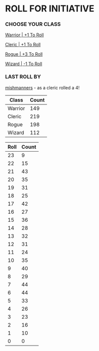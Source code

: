 # ROLL FOR INITIATIVE
### CHOOSE YOUR CLASS

[Warrior | +1 To Roll](https://github.com/benjaminsampica/benjaminsampica/issues/new?title=roll%7Cwarrior&body=Just+click+%27Submit+new+issue%27.)

[Cleric | +1 To Roll](https://github.com/benjaminsampica/benjaminsampica/issues/new?title=roll%7Ccleric&body=Just+click+%27Submit+new+issue%27.)

[Rogue | +3 To Roll](https://github.com/benjaminsampica/benjaminsampica/issues/new?title=roll%7Crogue&body=Just+click+%27Submit+new+issue%27.)

[Wizard | -1 To Roll](https://github.com/benjaminsampica/benjaminsampica/issues/new?title=roll%7Cwizard&body=Just+click+%27Submit+new+issue%27.)
### LAST ROLL BY
[mishmanners](https://www.github.com/mishmanners) - as a cleric rolled a 4!

|Class|Count|
|-|-|
|Warrior|149|
|Cleric|219|
|Rogue|198|
|Wizard|112|

|Roll|Count|
|-|-|
|23|9
|22|15
|21|43
|20|35
|19|31
|18|25
|17|42
|16|27
|15|36
|14|28
|13|32
|12|31
|11|24
|10|35
|9|40
|8|29
|7|44
|6|44
|5|33
|4|26
|3|23
|2|16
|1|10
|0|0
